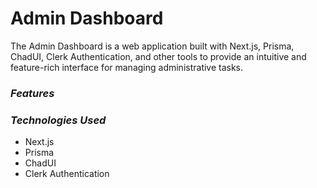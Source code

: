 

# **Admin Dashboard**


The Admin Dashboard is a web application built with Next.js, Prisma, ChadUI, Clerk Authentication, and other tools to provide an intuitive and feature-rich interface for managing administrative tasks.

### *Features*


### *Technologies Used*
- Next.js
- Prisma
- ChadUI
- Clerk Authentication
